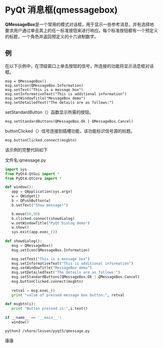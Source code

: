 # PyQt 消息框(qmessagebox)

**QMessageBox**是一个常用的模式对话框，用于显示一些参考消息，并有选择地要求用户通过单击其上的任一标准按钮来进行响应。每个标准按钮都有一个预定义的标题，一个角色并返回预定义的十六进制数字。

## 例

在以下示例中，在顶级窗口上单击按钮的信号，所连接的功能将显示消息框对话框。

```
msg = QMessageBox()
msg.setIcon(QMessageBox.Information)
msg.setText("This is a message box")
msg.setInformativeText("This is additional information")
msg.setWindowTitle("MessageBox demo")
msg.setDetailedText("The details are as follows:")
```

setStandardButton（）函数显示所需的按钮。

```
msg.setStandardButtons(QMessageBox.Ok | QMessageBox.Cancel)
```

buttonClicked（）信号连接到插槽功能，该功能标识信号源的标题。

```
msg.buttonClicked.connect(msgbtn)
```

该示例的完整代码如下

文件名:qmessage.py

```python
import sys
from PyQt4.QtGui import *
from PyQt4.QtCore import *

def window():
   app = QApplication(sys.argv)
   w = QWidget()
   b = QPushButton(w)
   b.setText("Show message!")

   b.move(50,50)
   b.clicked.connect(showdialog)
   w.setWindowTitle("PyQt Dialog demo")
   w.show()
   sys.exit(app.exec_())
	
def showdialog():
   msg = QMessageBox()
   msg.setIcon(QMessageBox.Information)

   msg.setText("This is a message box")
   msg.setInformativeText("This is additional information")
   msg.setWindowTitle("MessageBox demo")
   msg.setDetailedText("The details are as follows:")
   msg.setStandardButtons(QMessageBox.Ok | QMessageBox.Cancel)
   msg.buttonClicked.connect(msgbtn)
	
   retval = msg.exec_()
   print "value of pressed message box button:", retval
	
def msgbtn(i):
   print "Button pressed is:",i.text()
	
if __name__ == '__main__': 
   window()
```

```
python3 /share/lesson/pyqt5/qmessage.py
```

康康